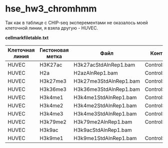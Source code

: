 # hse_hw3_chromhmm

Так как в таблице c CHIP-seq эксперементами не оказалось моей клеточной линии, я взяла другую - HUVEC.

**cellmarkfiletable.txt**

| Клеточная линия  | Гистоновая метка  | Файл  | Контрльный файл  |
|---|---|---|---|
| HUVEC  | H3K27ac  | H3k27acStdAlnRep1.bam   |  ControlStdAlnRep1.bam |
| HUVEC  | H2a  | H2azAlnRep1.bam  | ControlStdAlnRep1.bam  |
| HUVEC  | H3k27me3  |  H3k27me3StdAlnRep1.bam    |  ControlStdAlnRep1.bam |
| HUVEC |  H3k36me3 |  H3k36me3StdAlnRep1.bam  | ControlStdAlnRep1.bam  |
| HUVEC  | H3k4me1  | H3k4me1StdAlnRep1.bam  |  ControlStdAlnRep1.bam |
| HUVEC  |  H3k4me2 |  H3k4me2StdAlnRep1.bam    |  ControlStdAlnRep1.bam |
| HUVEC  |  H3k4me3 |  H3k4me3StdAlnRep1.bam     |  ControlStdAlnRep1.bam |
| HUVEC  | H3k79me2  | H3k79me2AlnRep1.bam    |  ControlStdAlnRep1.bam |
| HUVEC  |  H3k9ac |  H3k9acStdAlnRep1.bam   |   |
| HUVEC  | H3k9me1  |  H3k9me1StdAlnRep1.bam   |  ControlStdAlnRep1.bam |


